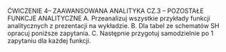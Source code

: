 ĆWICZENIE 4– ZAAWANSOWANA ANALITYKA
CZ.3 – POZOSTAŁE FUNKCJE ANALITYCZNE
A. Przeanalizuj wszystkie przykłady funkcji analitycznych z prezentacji na wykładzie.
B. Dla tabel ze schematów SH opracuj poniższe zapytania.
C. Następnie przygotuj samodzielnie po 1 zapytaniu dla każdej funkcji.
